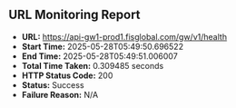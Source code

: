 ## URL Monitoring Report

- **URL:** https://api-gw1-prod1.fisglobal.com/gw/v1/health
- **Start Time:** 2025-05-28T05:49:50.696522
- **End Time:** 2025-05-28T05:49:51.006007
- **Total Time Taken:** 0.309485 seconds
- **HTTP Status Code:** 200
- **Status:** Success
- **Failure Reason:** N/A
